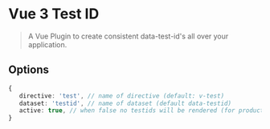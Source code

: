 # Vue 3 Test ID

> A Vue Plugin to create consistent data-test-id's all over your application.

## Options

```ts
{
   directive: 'test', // name of directive (default: v-test)
   dataset: 'testid', // name of dataset (default data-testid)
   active: true, // when false no testids will be rendered (for production build)
}
```
